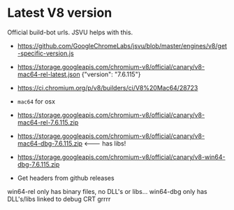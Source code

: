 Latest V8 version
===========================
Official build-bot urls. JSVU helps with this.

- https://github.com/GoogleChromeLabs/jsvu/blob/master/engines/v8/get-specific-version.js
- https://storage.googleapis.com/chromium-v8/official/canary/v8-mac64-rel-latest.json
	{"version": "7.6.115"}

- https://ci.chromium.org/p/v8/builders/ci/V8%20Mac64/28723
- `mac64` for osx
- https://storage.googleapis.com/chromium-v8/official/canary/v8-mac64-rel-7.6.115.zip
- https://storage.googleapis.com/chromium-v8/official/canary/v8-mac64-dbg-7.6.115.zip <--- has libs!
- https://storage.googleapis.com/chromium-v8/official/canary/v8-win64-dbg-7.6.115.zip
- Get headers from github releases

win64-rel only has binary files, no DLL's or libs...
win64-dbg only has DLL's/libs linked to debug CRT grrrr